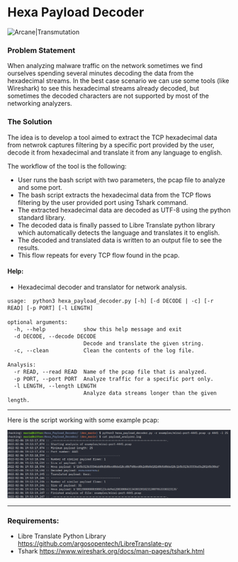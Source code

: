 
# Hexa Payload Decoder 

![Arcane|Transmutation](https://i.imgur.com/hbsbZnt.png)

### Problem Statement
When analyzing malware traffic on the network sometimes we find ourselves spending several minutes decoding the data from the hexadecimal streams. In the best case scenario we can use some tools (like Wireshark) to see this hexadecimal streams already decoded, but sometimes the decoded characters are not supported by most of the networking analyzers.

### The Solution
The idea is to develop a tool aimed to extract the TCP hexadecimal data from netwrok captures filtering by a specific port provided by the user, decode it from hexadecimal and translate it from any language to english.

The workflow of the tool is the following:
  - User runs the bash script with two parameters, the pcap file to analyze and some port.
  - The bash script extracts the hexadecimal data from the TCP flows filtering by the user provided port using Tshark command.
  - The extracted hexadecimal data are decoded as UTF-8 using the python standard library.
  - The decoded data is finally passed to Libre Translate python library which automatically detects the language and translates it to english.
  - The decoded and translated data is written to an output file to see the results.
  - This flow repeats for every TCP flow found in the pcap.
  
#### Help:
- Hexadecimal decoder and translator for network analysis. 
```
usage:  python3 hexa_payload_decoder.py [-h] [-d DECODE | -c] [-r READ] [-p PORT] [-l LENGTH]

optional arguments:
  -h, --help            show this help message and exit
  -d DECODE, --decode DECODE
                        Decode and translate the given string.
  -c, --clean           Clean the contents of the log file.

Analysis:
  -r READ, --read READ  Name of the pcap file that is analyzed.
  -p PORT, --port PORT  Analyze traffic for a specific port only.
  -l LENGTH, --length LENGTH
                        Analyze data streams longer than the given length.
```


---

Here is the script working with some example pcap:

![Suspicious_payload_example](images/hexa_decode.png)

---

### Requirements:

- Libre Translate Python Library https://github.com/argosopentech/LibreTranslate-py
- Tshark https://www.wireshark.org/docs/man-pages/tshark.html

